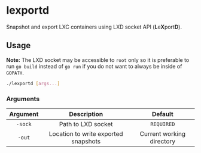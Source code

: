 # lexportd

Snapshot and export LXC containers using LXD socket API (**L**e**X**port**D**).

## Usage

**Note:** The LXD socket may be accessible to `root` only so it is preferable to run `go build` instead of `go run` if you do not want to always be inside of `GOPATH`.

```bash
./lexportd [args...]
```

### Arguments

| Argument |             Description              |          Default          |
| :------: | :----------------------------------: | :-----------------------: |
| `-sock`  |          Path to LXD socket          |        `REQUIRED`         |
|  `-out`  | Location to write exported snapshots | Current working directory |
